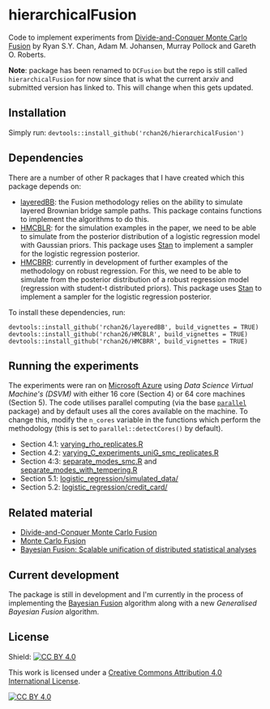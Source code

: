 # hierarchicalFusion

Code to implement experiments from [Divide-and-Conquer Monte Carlo Fusion](https://arxiv.org/abs/2110.07265) by Ryan S.Y. Chan, Adam M. Johansen, Murray Pollock and Gareth O. Roberts.

**Note**: package has been renamed to `DCFusion` but the repo is still called `hierarchicalFusion` for now since that is what the current arxiv and submitted version has linked to. This will change when this gets updated.

## Installation

Simply run: `devtools::install_github('rchan26/hierarchicalFusion')`

## Dependencies

There are a number of other R packages that I have created which this package depends on:

* [layeredBB](https://github.com/rchan26/layeredBB): the Fusion methodology relies on the ability to simulate layered Brownian bridge sample paths. This package contains functions to implement the algorithms to do this.
* [HMCBLR](https://github.com/rchan26/HMCBLR): for the simulation examples in the paper, we need to be able to simulate from the posterior distribution of a logistic regression model with Gaussian priors. This package uses [Stan](https://mc-stan.org/) to implement a sampler for the logistic regression posterior.
* [HMCBRR](https://github.com/rchan26/HMCBRR): currently in development of further examples of the methodology on robust regression. For this, we need to be able to simulate from the posterior distribution of a robust regression model (regression with student-t distributed priors). This package uses [Stan](https://mc-stan.org/) to implement a sampler for the logistic regression posterior.

To install these dependencies, run:

```
devtools::install_github('rchan26/layeredBB', build_vignettes = TRUE)
devtools::install_github('rchan26/HMCBLR', build_vignettes = TRUE)
devtools::install_github('rchan26/HMCBRR', build_vignettes = TRUE)
```

## Running the experiments

The experiments were ran on [Microsoft Azure](https://azure.microsoft.com/en-gb/) using *Data Science Virtual Machine's (DSVM)* with either 16 core (Section 4) or 64 core machines (Section 5). The code utilises parallel computing (via the base [`parallel`](https://stat.ethz.ch/R-manual/R-devel/library/parallel/doc/parallel.pdf) package) and by default uses all the cores available on the machine. To change this, modify the `n_cores` variable in the functions which perform the methodology (this is set to `parallel::detectCores()` by default).

* Section 4.1: [varying_rho_replicates.R](https://github.com/rchan26/hierarchicalFusion/blob/main/scripts/bivariate_Gaussian/importance_sampling/varying_rho_replicates.R)
* Section 4.2: [varying_C_experiments_uniG_smc_replicates.R](https://github.com/rchan26/hierarchicalFusion/blob/main/scripts/univariate_Gaussian/importance_sampling/varying_C_experiments_uniG_smc_replicates.R)
* Section 4:3: [separate_modes_smc.R](https://github.com/rchan26/hierarchicalFusion/blob/main/scripts/univariate_Gaussian/importance_sampling/separate_modes_smc.R) and [separate_modes_with_tempering.R](https://github.com/rchan26/hierarchicalFusion/blob/main/scripts/univariate_Gaussian/importance_sampling/separate_modes_with_tempering.R)
* Section 5.1: [logistic_regression/simulated_data/](https://github.com/rchan26/hierarchicalFusion/tree/main/scripts/logistic_regression/simulated_data)
* Section 5.2: [logistic_regression/credit_card/](https://github.com/rchan26/hierarchicalFusion/tree/main/scripts/logistic_regression/credit_card)

## Related material

* [Divide-and-Conquer Monte Carlo Fusion](https://arxiv.org/abs/2110.07265)
* [Monte Carlo Fusion](https://www.cambridge.org/core/journals/journal-of-applied-probability/article/abs/monte-carlo-fusion/2C7099791C6073E37F98A7FFD91C331E)
* [Bayesian Fusion: Scalable unification of distributed statistical analyses](https://arxiv.org/abs/2102.02123)

## Current development

The package is still in development and I'm currently in the process of implementing the [Bayesian Fusion](https://arxiv.org/abs/2102.02123) algorithm along with a new *Generalised Bayesian Fusion* algorithm.

## License

Shield: [![CC BY 4.0][cc-by-shield]][cc-by]

This work is licensed under a
[Creative Commons Attribution 4.0 International License][cc-by].

[![CC BY 4.0][cc-by-image]][cc-by]

[cc-by]: http://creativecommons.org/licenses/by/4.0/
[cc-by-image]: https://i.creativecommons.org/l/by/4.0/88x31.png
[cc-by-shield]: https://img.shields.io/badge/License-CC%20BY%204.0-lightgrey.svg
